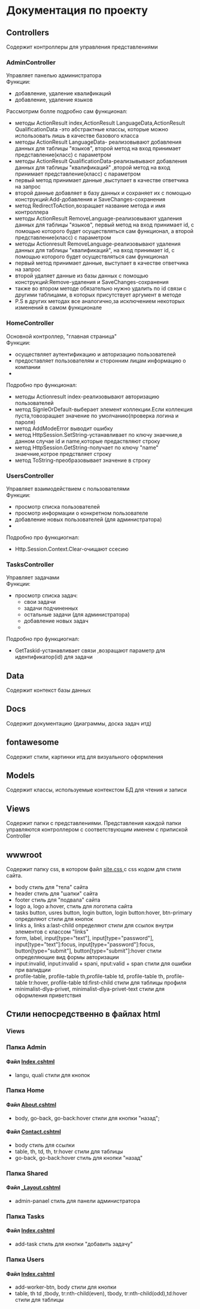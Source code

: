 # Документация по проекту
## Controllers
Содержит контроллеры для управления представлениями
### AdminController
Управляет панелью администратора  
Функции:
- добавление, удаление квалификаций
- добавление, удаление языков

Рассмотрим болле подробно сам функционал:
 - методы ActionResult index,ActionResult LanguageData,ActionResult QualificationData -это абстрактные классы, которые можно использовать лишь в качестве    базового класса
 - методы ActionResult LanguageData- реализовывают добавления данных для таблицы "языков", второй метод на вход принимает представление(класс) с параметром
 - методы ActionResult QualificationData-реализывывают добавления данных для таблицы "квалификаций" ,второй метод на вход принимает представление(класс) с параметром
 - первый метод принимает данные ,выступает в качестве ответчика на запрос
 - второй данные добавляет в базу данных и сохраняет их с помощью конструкций:Add-добавления и SaveChanges-сохранения
 - метод RedirectToAction,возращает название метода и имя контроллера
 - методы ActionResult RemoveLanguage-реализовывают удаления данных для таблицы "языков", первый метод на вход принимает id, с помощью которого будет осуществляться сам функционал, а второй представление(класс) с параметром
 - методы Actionresult RemoveLanguage-реализовывают удаления данных для таблицы "квалификаций", на вход принимает id, с помощью которого будет осуществляться сам функционал
 - первый метод принимает данные, выступает в качестве ответчика на запрос
 - второй удаляет данные из базы данных с помощью конструкций:Remove-удаления и SaveChanges-сохранения
 - также во втором методе обязательно нужно удалить по id связи с другими таблицами, в которых присутствует аргумент в методе
 - P.S в других методах все аналогично,за исключением некоторых изменений в самом функционале
### HomeController
Основной контроллер, "главная страница"  
Функции:
- осуществляет аутентификацию и авторизацию пользователей
- предоставляет пользователям и сторонним лицам информацию о компании
- 
Подробно про функционал:
- методы Actionresult index-реализовывают авторизацию пользователей
- метод SignleOrDefault-выберает элемент коллекции.Если коллекция пуста,товозращает значение по умолчанию(проверка логина и пароля)
- метод AddModeError выводит ошибку
- метод HttpSession.SetString-устанавливает по ключу знаечние,в данном случае id и name,которые предаствляют строку 
- метод HttpSession.GetString-получает по ключу "name" знаечние,котрое предствляет строку
- метод ToString-преобразовывает значение в строку
### UsersController
Управляет взаимодействием с пользователями  
Функции:
- просмотр списка пользователей
- просмотр информации о конкретном пользователе
- добавление новых пользователей (для администратора)
- 
 Подробно про функциогнал:
  - Http.Session.Context.Clear-очищают ссесию
### TasksController
Управляет задачами  
Функции:
- просмотр списка задач:
  - свои задачи
  - задачи подчиненных
  - остальные задачи (для администратора)
  - добавление новых задач
  - 
Подробно про функциогнал:
  - GetTaskid-устанавливает связи ,возращают параметр для идентификатор(id) для задачи
## Data
Содержит контекст базы данных
## Docs
Содержит документацию (диаграммы, доска задач итд)
## fontawesome
Содержит стили, картинки итд для визуального оформления
## Models
Содержит классы, используемые контекстом БД для чтения и записи
## Views
Содержит папки с представлениями. Представления каждой папки управляются контроллером с соответствующим именем с припиской Controller
## wwwroot
Содержит папку css, в котором файл <a href="wwwroot/css/site.css" target="_blank"> site.css </a> с css кодом для стиля сайта.
  - body стиль для "тела" сайта
  - header стиль для "шапки" сайта
  - footer стиль для "подвала" сайта
  - logo a, logo a:hover, стиль для логотипа сайта
  - tasks button, usres button, login button, login button:hover, btn-primary определяют стили для кнопок
  - links a, links a:last-child определяют стили для ссылок внутри элементов с классом "links"
  - form, label, input[type="text"], input[type="password"], input[type="text"]:focus, input[type="password"]:focus, button[type="submit"], button[type="submit"]:hover стили определяющие вид формы авторизации
  - input:invalid, input:invalid + spani, nput:valid + span стили для ошибки при валидции
  - profile-table, profile-table th,profile-table td, profile-table th, profile-table tr:hover, profile-table td:first-child  стили для таблицы профиля
  - minimalist-dlya-privet, minimalist-dlya-privet-text стили для оформления приветствия  
  ## Стили непосредственно в файлах html
  ### Views
  ### Папка Admin
  #### Файл <a href="Views/Admin/Index.cshtml" target="_blank"> Index.cshtml </a>
  - langu, quali стили для кнопок   
  ### Папка Home
  #### Файл <a href="Views/Home/About.cshtml" target="_blank"> About.cshtml </a>
  - body, go-back, go-back:hover  стили для кнопки "назад";
  #### Файл <a href="Views/Home/Contact.cshtml" target="_blank"> Contact.cshtml </a>
  - body стиль для ссылки
  -  table, th, td, th, tr:hover  стили для таблицы
  -  go-back, go-back:hover стиль для кнопки "назад"
  ### Папка Shared   
  #### Файл <a href="Views/Shared/_Layout.cshtml" target="_blank"> _Layout.cshtml </a>
  - admin-panael стиль для панели администратора
  ### Папка Tasks  
  #### Файл <a href="Views/Tasks/Index.cshtml" target="_blank"> Index.cshtml </a>
  - add-task стиль для кнопки "добавить задачу"
  ### Папка Users  
  #### Файл <a href="Views/Users/Index.cshtml" target="_blank"> Index.cshtml </a>
  - add-worker-btn, body стили для кнопки 
  - table, th td ,tbody, tr:nth-child(even), tbody, tr:nth-child(odd),td:hover стили для таблицы 
  
